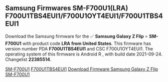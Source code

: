 <h2>Samsung Firmwares SM-F700U1(LRA) F700U1TBS4EUI1/F700U1OYT4EUI1/F700U1TBS4EUI1</h2>
Download the Samsung firmware for the ✅ <strong>Samsung Galaxy Z Flip </strong> ⭐ <strong>SM-F700U1</strong> with product code <strong>LRA</strong> <strong> from United States</strong>. This firmware has version number PDA <strong>F700U1TBS4EUI1</strong> and CSC F700U1OYT4EUI1. The operating system of this firmware is Android R , with build date 2021-09-24. Changelist <strong>22385514</strong>.


[SM-F700U1](https://samfirm.shop/samsung/model/SM-F700U1)
[F700U1TBS4EUI1](https://samfirm.shop/samsung/pda/F700U1TBS4EUI1)
[Download Firmware Samsung Galaxy Z Flip SM-F700U1](https://samfirm.shop/samsung/firmware/459391)
